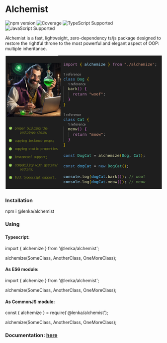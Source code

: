 # Alchemist

![npm version](https://img.shields.io/npm/v/@lenka/alchemist?cacheSeconds=0)
![Coverage](https://img.shields.io/badge/Coverage-$$coverage$$-brightgreen)
![TypeScript Supported](https://img.shields.io/badge/TypeScript-%3E%3D4.0-blue)
![JavaScript Supported](https://img.shields.io/badge/JavaScript-ES6+-yellow)

Alchemist is a fast, lightweight, zero-dependency ts/js package designed to restore the rightful throne to the most powerful and elegant aspect of OOP: multiple inheritance.

<img src="docs/res/alchemist-730.png" alt="Alchemist Image" width="730">
<h3>Installation</h3>
npm i @lenka/alchemist
<h3>Using<h3>
<h4>Typescript:</h4>
import { alchemize } from '@lenka/alchemist';

alchemize(SomeClass, AnotherClass, OneMoreClass);

<h4>As ES6 module:</h4>
import { alchemize } from '@lenka/alchemist';

alchemize(SomeClass, AnotherClass, OneMoreClass);

<h4>As CommonJS module:</h4>
const { alchemize } = require('@lenka/alchemist');

alchemize(SomeClass, AnotherClass, OneMoreClass);

<h3>Documentation: <a href="https://alex-paschenko.github.io/alchemist">here</a></h3>
